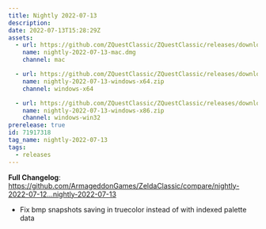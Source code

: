 ```yaml
---
title: Nightly 2022-07-13
description: 
date: 2022-07-13T15:28:29Z
assets: 
  - url: https://github.com/ZQuestClassic/ZQuestClassic/releases/download/nightly-2022-07-13/nightly-2022-07-13-mac.dmg
    name: nightly-2022-07-13-mac.dmg
    channel: mac

  - url: https://github.com/ZQuestClassic/ZQuestClassic/releases/download/nightly-2022-07-13/nightly-2022-07-13-windows-x64.zip
    name: nightly-2022-07-13-windows-x64.zip
    channel: windows-x64

  - url: https://github.com/ZQuestClassic/ZQuestClassic/releases/download/nightly-2022-07-13/nightly-2022-07-13-windows-x86.zip
    name: nightly-2022-07-13-windows-x86.zip
    channel: windows-win32
prerelease: true
id: 71917318
tag_name: nightly-2022-07-13
tags:
  - releases
---
```


**Full Changelog**: https://github.com/ArmageddonGames/ZeldaClassic/compare/nightly-2022-07-12...nightly-2022-07-13

* Fix bmp snapshots saving in truecolor instead of with indexed palette data
